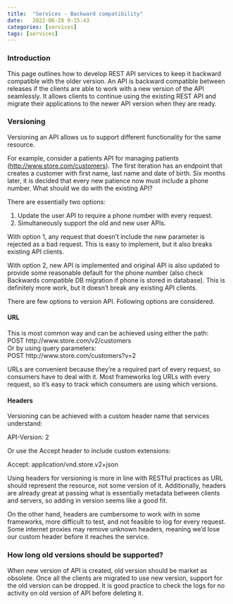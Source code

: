```yaml
---
title:  "Services - Backward compatibility"
date:   2022-06-28 9:15:43
categories: [services]
tags: [services]	
---
```

<h3>Introduction</h3>
<p>
This page outlines how to develop REST API services to keep it backward compatible with the older version.  An API is backward compatible between releases if the clients are able to work with a new version of the API seamlessly. It allows clients to continue using the existing REST API and migrate their applications to the newer API version when they are ready.
</p>
<h3>Versioning</h3>
<p>
Versioning an API allows us to support different functionality for the same resource. 

For example, consider a patients API for managing patients (http://www.store.com/customers). The first iteration has an endpoint that creates a customer with first name, last name and date of birth. Six months later, it is decided that every new patience now must include a phone number. What should we do with the existing API?

There are essentially two options:

<ol>
<li>Update the user API to require a phone number with every request.</li>
<li>Simultaneously support the old and new user APIs.</li>
</ol>
</p>
<p>
With option 1, any request that doesn’t include the new parameter is rejected as a bad request. This is easy to implement, but it also breaks existing API clients.

With option 2, new API is implemented and  original API is also updated to provide some reasonable default for the phone number (also check Backwards compatible DB migration if phone is stored in database). This is definitely more work, but it doesn’t break any existing API clients.

There are few options to version API. Following options are considered.
</p>
<h4>URL</h4>
<p>
This is most common way and can be achieved using either the path:<br/>
POST http://www.store.com/v2/customers<br/>
Or by using query parameters:<br/>
POST http://www.store.com/customers?v=2<br/>
</p>
<p>
URLs are convenient because they’re a required part of every request, so consumers have to deal with it. Most frameworks log URLs with every request, so it’s easy to track which consumers are using which versions.
</p>
<h4>Headers</h4>
<p>
Versioning can be achieved with a custom header name that services understand:

API-Version: 2

Or use the Accept header to include custom extensions:

Accept: application/vnd.store.v2+json

Using headers for versioning is more in line with RESTful practices as URL should represent the resource, not some version of it. Additionally, headers are already great at passing what is essentially metadata between clients and servers, so adding in version seems like a good fit.

On the other hand, headers are cumbersome to work with in some frameworks, more difficult to test, and not feasible to log for every request. Some internet proxies may remove unknown headers, meaning we’d lose our custom header before it reaches the service.
</p>
<h3>How long old versions should be supported?</h3>
<p>
When new version of API is created, old version should be market as obsolete. Once all the clients are migrated to use new version, support for the old version can be dropped. It is good practice to check the logs for no activity on old version of API before deleting it.
</p>

